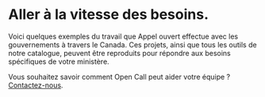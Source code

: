 # Aller à la vitesse des besoins.

Voici quelques exemples du travail que Appel ouvert effectue avec les gouvernements à travers le Canada. Ces projets, ainsi que tous les outils de notre catalogue, peuvent être reproduits pour répondre aux besoins spécifiques de votre ministère.

Vous souhaitez savoir comment Open Call peut aider votre équipe ? [Contactez-nous](https://docs.google.com/forms/d/e/1FAIpQLSdWbl_vdlE1_eIVuZk3mgG46ulp90o-m0kN8YgqjvDuc59GIw/viewform).